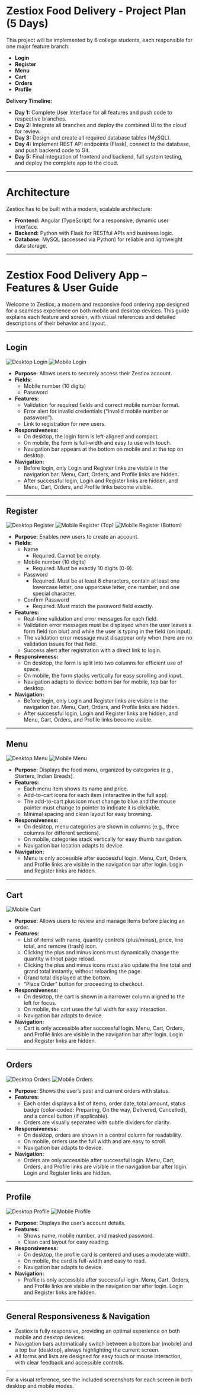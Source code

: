 # Zestiox Food Delivery - Project Plan (5 Days)

This project will be implemented by 6 college students, each responsible for one major feature branch:
- **Login**
- **Register**
- **Menu**
- **Cart**
- **Orders**
- **Profile**

**Delivery Timeline:**
- **Day 1:** Complete User Interface for all features and push code to respective branches.
- **Day 2:** Integrate all branches and deploy the combined UI to the cloud for review.
- **Day 3:** Design and create all required database tables (MySQL).
- **Day 4:** Implement REST API endpoints (Flask), connect to the database, and push backend code to Git.
- **Day 5:** Final integration of frontend and backend, full system testing, and deploy the complete app to the cloud.

---

# Architecture

Zestiox has to be built with a modern, scalable architecture:

- **Frontend:** Angular (TypeScript) for a responsive, dynamic user interface.
- **Backend:** Python with Flask for RESTful APIs and business logic.
- **Database:** MySQL (accessed via Python) for reliable and lightweight data storage.

---

# Zestiox Food Delivery App – Features & User Guide

Welcome to Zestiox, a modern and responsive food ordering app designed for a seamless experience on both mobile and desktop devices. This guide explains each feature and screen, with visual references and detailed descriptions of their behavior and layout.

---

## Login

![Desktop Login](desktop-login.png)
![Mobile Login](mobile-login.png)

- **Purpose:** Allows users to securely access their Zestiox account.
- **Fields:**
  - Mobile number (10 digits)
  - Password
- **Features:**
  - Validation for required fields and correct mobile number format.
  - Error alert for invalid credentials (“Invalid mobile number or password”).
  - Link to registration for new users.
- **Responsiveness:**
  - On desktop, the login form is left-aligned and compact.
  - On mobile, the form is full-width and easy to use with touch.
  - Navigation bar appears at the bottom on mobile and at the top on desktop.
- **Navigation:**
  - Before login, only Login and Register links are visible in the navigation bar. Menu, Cart, Orders, and Profile links are hidden.
  - After successful login, Login and Register links are hidden, and Menu, Cart, Orders, and Profile links become visible.

---

## Register

![Desktop Register](desktop-register.png)
![Mobile Register (Top)](mobile-registration-top.png)
![Mobile Register (Bottom)](mobile-registration-bottom.png)

- **Purpose:** Enables new users to create an account.
- **Fields:**
  - Name  
    - Required. Cannot be empty.
  - Mobile number (10 digits)  
    - Required. Must be exactly 10 digits (0-9).
  - Password  
    - Required. Must be at least 8 characters, contain at least one lowercase letter, one uppercase letter, one number, and one special character.
  - Confirm Password  
    - Required. Must match the password field exactly.
- **Features:**
  - Real-time validation and error messages for each field.
  - Validation error messages must be displayed when the user leaves a form field (on blur) and while the user is typing in the field (on input).
  - The validation error message must disappear only when there are no validation issues for that field.
  - Success alert after registration with a direct link to login.
- **Responsiveness:**
  - On desktop, the form is split into two columns for efficient use of space.
  - On mobile, the form stacks vertically for easy scrolling and input.
  - Navigation adapts to device: bottom bar for mobile, top bar for desktop.
- **Navigation:**
  - Before login, only Login and Register links are visible in the navigation bar. Menu, Cart, Orders, and Profile links are hidden.
  - After successful login, Login and Register links are hidden, and Menu, Cart, Orders, and Profile links become visible.

---

## Menu

![Desktop Menu](desktop-menu.png)
![Mobile Menu](mobile-menu.png)

- **Purpose:** Displays the food menu, organized by categories (e.g., Starters, Indian Breads).
- **Features:**
  - Each menu item shows its name and price.
  - Add-to-cart icons for each item (interactive in the full app).
  - The add-to-cart plus icon must change to blue and the mouse pointer must change to pointer to indicate it is clickable.
  - Minimal spacing and clean layout for easy browsing.
- **Responsiveness:**
  - On desktop, menu categories are shown in columns (e.g., three columns for different sections).
  - On mobile, categories stack vertically for easy thumb navigation.
  - Navigation bar location adapts to device.
- **Navigation:**
  - Menu is only accessible after successful login. Menu, Cart, Orders, and Profile links are visible in the navigation bar after login. Login and Register links are hidden.

---

## Cart

![Mobile Cart](mobile-cart.png)

- **Purpose:** Allows users to review and manage items before placing an order.
- **Features:**
  - List of items with name, quantity controls (plus/minus), price, line total, and remove (trash) icon.
  - Clicking the plus and minus icons must dynamically change the quantity without page reload.
  - Clicking the plus and minus icons must also update the line total and grand total instantly, without reloading the page.
  - Grand total displayed at the bottom.
  - “Place Order” button for proceeding to checkout.
- **Responsiveness:**
  - On desktop, the cart is shown in a narrower column aligned to the left for focus.
  - On mobile, the cart uses the full width for easy interaction.
  - Navigation bar adapts to device.
- **Navigation:**
  - Cart is only accessible after successful login. Menu, Cart, Orders, and Profile links are visible in the navigation bar after login. Login and Register links are hidden.

---

## Orders

![Desktop Orders](desktop-orders.png)
![Mobile Orders](mobile-orders.png)

- **Purpose:** Shows the user’s past and current orders with status.
- **Features:**
  - Each order displays a list of items, order date, total amount, status badge (color-coded: Preparing, On the way, Delivered, Cancelled), and a cancel button (if applicable).
  - Orders are visually separated with subtle dividers for clarity.
- **Responsiveness:**
  - On desktop, orders are shown in a central column for readability.
  - On mobile, orders use the full width and are easy to scroll.
  - Navigation bar adapts to device.
- **Navigation:**
  - Orders are only accessible after successful login. Menu, Cart, Orders, and Profile links are visible in the navigation bar after login. Login and Register links are hidden.

---

## Profile

![Desktop Profile](desktop-profile.png)
![Mobile Profile](mobile-profile.png)

- **Purpose:** Displays the user’s account details.
- **Features:**
  - Shows name, mobile number, and masked password.
  - Clean card layout for easy reading.
- **Responsiveness:**
  - On desktop, the profile card is centered and uses a moderate width.
  - On mobile, the card is full-width and easy to read.
  - Navigation bar adapts to device.
- **Navigation:**
  - Profile is only accessible after successful login. Menu, Cart, Orders, and Profile links are visible in the navigation bar after login. Login and Register links are hidden.

---

## General Responsiveness & Navigation

- Zestiox is fully responsive, providing an optimal experience on both mobile and desktop devices.
- Navigation bars automatically switch between a bottom bar (mobile) and a top bar (desktop), always highlighting the current screen.
- All forms and lists are designed for easy touch or mouse interaction, with clear feedback and accessible controls.

---

For a visual reference, see the included screenshots for each screen in both desktop and mobile modes.
